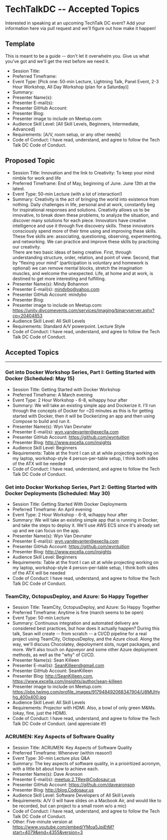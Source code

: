 # TechTalkDC -- Accepted Topics
Interested in speaking at an upcoming TechTalk DC event? Add your information here via pull request and we'll figure out how make it happen!

## Template
This is meant to be a guide -- don't let it overwhelm you. Give us what you've got and we'll get the rest before we need it.

* Session Title:
* Preferred Timeframe:
* Event Type: [Pick one: 50-min Lecture, Lightning Talk, Panel Event, 2-3 Hour Workshop, All Day Workshop (plan for a Saturday)]
* Summary:
* Presenter Name(s):
* Presenter E-mail(s):
* Presenter GitHub Account:
* Presenter Blog:
* Presenter image to include on Meetup.com:
* Audience Skill Level: [All Skill Levels, Beginners, Intermediate, Advanced]
* Requirements: [A/V, room setup, or any other needs]
* Code of Conduct: I have read, understand, and agree to follow the Tech Talk DC Code of Conduct.

## Proposed Topic

* Session Title: Innovation and the link to Creativity: To keep your mind nimble for work and life
* Preferred Timeframe: End of May, beginning of June.  June 13th at the latest.
* Event Type: 50-min Lecture (with a lot of interaction!)
* Summary: Creativity is the act of bringing the world into existence from nothing. Daily challenges in life, personal and at work, constantly beg for inspirational responses and solutions. Creativity allows us to be innovative, to break down these problems, to analyze the situation, and discover many solutions for each piece. 
Innovators have creative intelligence and use it through five discovery skills. These innovators consciously spend more of their time using and improving these skills. These five skills are: associating, questioning, observing, experimenting, and networking. We can practice and improve these skills by practicing our creativity.  
There are two basic ideas of being creative. First, through understanding structure, order, relation, and point of view. Second, that by "flexing your mind" (participation is voluntary and homework is optional) we can remove mental blocks, stretch the imagination muscles, and welcome the unexpected. Life, at home and at work, is destined to get more interesting and fulfilling.
* Presenter Name(s): Mindy Bohannon
* Presenter E-mail(s): mindybo@yahoo.com
* Presenter GitHub Account: mindybo
* Presenter Blog: 
* Presenter image to include on Meetup.com: https://unity.divcomevents.com/services/imaging/binaryserver.ashx?cp=20404853
* Audience Skill Level: All Skill Levels
* Requirements: Standard A/V powerpoint.  Lecture Style
* Code of Conduct: I have read, understand, and agree to follow the Tech Talk DC Code of Conduct.

## Accepted Topics

------------------------------

### Get into Docker Workshop Series, Part I: Getting Started with Docker 		(Scheduled: May 15)
 		
 * Session Title: Getting Started with Docker Workshop		
 * Preferred Timeframe: A March evening 		
 * Event Type: 2 Hour Workshop - 6-8, w/happy hour after		
 * Summary: We will take an existing simple app and Dockerize it. I'll run through the concepts of Docker for ~20 minutes as this is for getting started with Docker, then it will be Dockerizing an app and then using Compose to build and run it.		
 * Presenter Name(s): Wyn Van Devnater		
 * Presenter E-mail(s): wyn.vandevanter@execlla.com		
 * Presenter GitHub Account: https://github.com/wyntuition		
 * Presenter Blog: http://www.excella.com/insights		
 * Audience Skill Level: Beginners		
 * Requirements: Table at the front I can sit at while projecting working on my laptop, workshop-style 4 person-per-table setup, I think both sides of the ATX will be needed		
 * Code of Conduct: I have read, understand, and agree to follow the Tech Talk DC Code of Conduct.		
 		
### Get into Docker Workshop Series, Part 2: Getting Started with Docker Deployments		(Scheduled: May 30)
 		
 * Session Title: Getting Started With Docker Deployments		
 * Preferred Timeframe: An April evening 		
 * Event Type: 2 Hour Workshop - 6-8, w/happy hour after		
 * Summary: We will take an existing simple app that is running in Docker, and take the steps to deploy it. We'll use AWS ECS since it's already set up and we can focus on the app. 		
 * Presenter Name(s): Wyn Van Devnater		
 * Presenter E-mail(s): wyn.vandevanter@execlla.com		
 * Presenter GitHub Account: https://github.com/wyntuition		
 * Presenter Blog: http://www.excella.com/insights		
 * Audience Skill Level: Beginners		
 * Requirements: Table at the front I can sit at while projecting working on my laptop, workshop-style 4 person-per-table setup, I think both sides of the ATX will be needed		
 * Code of Conduct: I have read, understand, and agree to follow the Tech Talk DC Code of Conduct.
  
### TeamCity, OctopusDeploy, and Azure: So Happy Together

* Session Title: TeamCity, OctopusDeploy, and Azure: So Happy Together
* Preferred Timeframe: Anytime is fine (march seems to be open)
* Event Type: 50-min Lecture
* Summary: Continuous integration and automated delivery are considered best practices, but how does it actually happen? During this talk, Sean will create -- from scratch -- a CI/CD pipeline for a real project using TeamCity, OctopusDeploy, and the Azure cloud. Along the way, we'll discuss Chocolatey, depoloyment slots, nuget packages, and more. We'll also touch on Appveyor and some other Azure deployment methods, as well as the "why" of CI/CD.
* Presenter Name(s): Sean Killeen
* Presenter E-mail(s): SeanKilleen@gmail.com
* Presenter GitHub Account: SeanKilleen
* Presenter Blog: http://SeanKilleen.com, https://www.excella.com/insights/author/sean-killeen
* Presenter image to include on Meetup.com: https://pbs.twimg.com/profile_images/917948492068347904/U8MUHyhg_400x400.jpg
* Audience Skill Level: All Skill Levels
* Requirements: Projector with HDMI. Also, a bowl of only green M&Ms. (okay, fine, just the HDMI).
* Code of Conduct: I have read, understand, and agree to follow the Tech Talk DC Code of Conduct. (and appreciate it!)
### ACRUMEN: Key Aspects of Software Quality

* Session Title: ACRUMEN: Key Aspects of Software Quality
* Preferred Timeframe: Whenever (within reason!)
* Event Type: 30-min Lecture plus Q&A
* Summary: The key aspects of software quality, in a prioiritized acronym, with a little bit about how to achieve each.
* Presenter Name(s): Dave Aronson
* Presenter E-mail(s): meetup.2.TRex@Codosaur.us
* Presenter GitHub Account: https://github.com/davearonson
* Presenter Blog: http://blog.Codosaur.us
* Audience Skill Level: Software Developers of All Skill Levels
* Requirements: A/V (I will have slides on a Macbook Air, and would like to be recorded, but can project to a small room w/o a mic)
* Code of Conduct: I have read, understand, and agree to follow the Tech Talk DC Code of Conduct.
* Other: Five-minute version at https://www.youtube.com/embed/YMoa5JpjEtM?start=4079&end=4355&version=3
